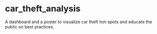 # car_theft_analysis
A dashboard and a poster to visualize car theft hot-spots and educate the public on best practices.

